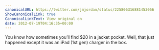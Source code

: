 ```yaml
---
canonicalURL: https://twitter.com/jmjordan/status/225806316881453056
ShowCanonicalLink: true
CanonicalLinkText: View original on
date: 2012-07-19T04:16:35+00:00
---
```

You know how sometimes you’ll find $20 in a jacket pocket. Well, that just happened except it was an iPad (1st gen) charger in the box.